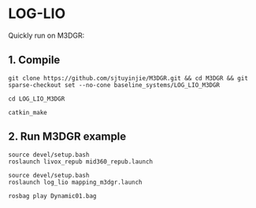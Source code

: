 # LOG-LIO
Quickly run on M3DGR:

## 1. Compile
```
git clone https://github.com/sjtuyinjie/M3DGR.git && cd M3DGR && git sparse-checkout set --no-cone baseline_systems/LOG_LIO_M3DGR

cd LOG_LIO_M3DGR

catkin_make
```
## 2. Run M3DGR example
```
source devel/setup.bash 
roslaunch livox_repub mid360_repub.launch

source devel/setup.bash 
roslaunch log_lio mapping_m3dgr.launch

rosbag play Dynamic01.bag
```
